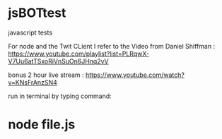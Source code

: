 # jsBOTtest
javascript tests

For node and the Twit CLient I refer to the Video from Daniel Shiffman : https://www.youtube.com/playlist?list=PLRqwX-V7Uu6atTSxoRiVnSuOn6JHnq2yV

bonus 2 hour live stream : 
https://www.youtube.com/watch?v=KNsFrAnzSN4

run in terminal by typing command:
# node file.js
